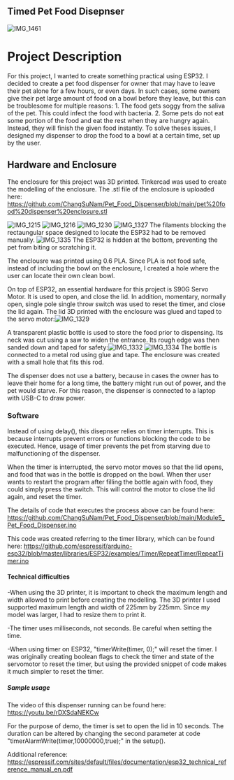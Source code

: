 ## Timed Pet Food Disepnser

  ![IMG_1461](https://user-images.githubusercontent.com/25335750/167328868-48255829-82e8-4902-98b0-e3136a8507bc.jpg)

  
# Project Description
For this project, I wanted to create something practical using ESP32. I decided to create a pet food dispenser for owner that may have to leave their pet alone for a few hours, or even days. In such cases, some owners give their pet large amount of food on a bowl before they leave, but this can be troublesome for multiple reasons: 1. The food gets soggy from the saliva of the pet. This could infect the food with bacteria. 2. Some pets do not eat some portion of the food and eat the rest when they are hungry again. Instead, they will finish the given food instantly. 
To solve theses issues, I designed my dispenser to drop the food to a bowl at a certain time, set up by the user. 

## Hardware and Enclosure 

The enclosure for this project was 3D printed. Tinkercad was used to create the modelling of the enclosure. The .stl file of the enclosure is uploaded here: https://github.com/ChangSuNam/Pet_Food_Dispenser/blob/main/pet%20food%20dispenser%20enclosure.stl




![IMG_1215](https://user-images.githubusercontent.com/25335750/167328898-3ed5aca8-8005-4ab2-89bc-50e03ffdd25a.jpg)
![IMG_1216](https://user-images.githubusercontent.com/25335750/167328926-8b9a3947-aa8f-4829-989f-79279e106f2b.jpg)
![IMG_1230](https://user-images.githubusercontent.com/25335750/167328902-61ea22dd-ffd2-41f8-b242-43686a78f02c.jpg)
![IMG_1327](https://user-images.githubusercontent.com/25335750/167328909-2ddcb688-365f-41d6-85f6-d32962e26bbf.jpg)
The filaments blocking the rectaungular space designed to locate the ESP32 had to be removed manually.
![IMG_1335](https://user-images.githubusercontent.com/25335750/167328916-ee18bb05-d67c-404f-be2c-23fbb4822e2b.jpg)
The ESP32 is hidden at the bottom, preventing the pet from biting or scratching it. 

The enclousre was printed using 0.6 PLA. Since PLA is not food safe, instead of including the bowl on the enclosure, I created a hole where the user can locate their own clean bowl.
  
On top of ESP32, an essential hardware for this project is S90G Servo Motor. It is used to open, and close the lid. In addition, momentary, normally open, single pole single throw switch was used to reset the timer, and close the lid again. The lid 3D printed with the enclosure was glued and taped to the servo motor:![IMG_1329](https://user-images.githubusercontent.com/25335750/167329465-c13a4c96-851f-4cd4-bec5-7c82752081a7.jpg)

A transparent plastic bottle is used to store the food prior to dispensing. Its neck was cut using a saw to widen the entrance. Its rough edge was then sanded down and taped for safety:![IMG_1332](https://user-images.githubusercontent.com/25335750/167329591-704e78ac-d097-4f02-b8dc-8bd50f012ae7.jpg)
![IMG_1334](https://user-images.githubusercontent.com/25335750/167329595-bbb08909-a729-4719-93cc-ba42730e784e.jpg)
The bottle is connected to a metal rod using glue and tape. The enclosure was created with a small hole that fits this rod.
  
The dispenser does not use a battery, because in cases the owner has to leave their home for a long time, the battery might run out of power, and the pet would starve. For this reason, the dispenser is connected to a laptop with USB-C to draw power.  


  
### Software

Instead of using delay(), this disepnser relies on timer interrupts. This is because interrupts prevent errors or functions blocking the code to be executed. Hence, usage of timer prevents the pet from starving due to malfunctioning of the dispenser.

When the timer is interrupted, the servo motor moves so that the lid opens, and food that was in the bottle is dropped on the bowl. When ther user wants to restart the program after filling the bottle again with food, they could simply press the switch. This will control the motor to close the lid again, and reset the timer. 

The details of code that executes the process above can be found here: https://github.com/ChangSuNam/Pet_Food_Dispenser/blob/main/Module5_Pet_Food_Dispenser.ino 

This code was created referring to the timer library, which can be found here: https://github.com/espressif/arduino-esp32/blob/master/libraries/ESP32/examples/Timer/RepeatTimer/RepeatTimer.ino


#### Technical difficulties

-When using the 3D printer, it is important to check the maximum length and width allowed to print before creating the modelling. The 3D printer I used supported maximum length and width of 225mm by 225mm. Since my model was larger, I had to resize them to print it.

-The timer uses milliseconds, not seconds. Be careful when setting the time.

-When using timer on ESP32, "timerWrite(timer, 0);" will reset the timer. I was originally creating boolean flags to check the timer and state of the servomotor to reset the timer, but using the provided snippet of code makes it much simpler to reset the timer.

##### Sample usage

The video of this dispenser running can be found here: https://youtu.be/rDXSdaNEKCw

For the purpose of demo, the timer is set to open the lid in 10 seconds. The duration can be altered by changing the second parameter at code "timerAlarmWrite(timer,10000000,true);" in the setup(). 

Additional reference: https://espressif.com/sites/default/files/documentation/esp32_technical_reference_manual_en.pdf


